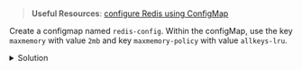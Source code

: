 

<br>

<blockquote>
<p><strong>Useful Resources</strong>: <a target="_blank" href="https://kubernetes.io/docs/tutorials/configuration/configure-redis-using-configmap/" rel="noreferrer noopener">configure Redis using ConfigMap</a></p>
</blockquote>

Create a configmap named `redis-config`. Within the configMap, use the key `maxmemory` with value `2mb` and key `maxmemory-policy` with value `allkeys-lru`.

<details><summary>Solution</summary>
<br>

We create a yaml file called `redis-config.yaml` with the information below.

```yaml
apiVersion: v1
kind: ConfigMap
metadata:
  name: redis-config
data:
  redis-config: |
    maxmemory 2mb
    maxmemory-policy allkeys-lru
```

</details>


